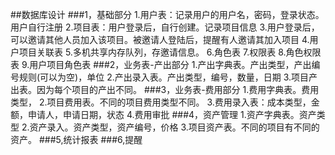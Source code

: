 ##数据库设计
###1，基础部分
	1.用户表：记录用户的用户名，密码，登录状态。用户自行注册
	2.项目表：用户登录后，自行创建。记录项目信息
	3.用户登录后，可以邀请其他人员加入该项目。被邀请人登陆后，提醒有人邀请其加入项目
	4.用户项目关联表
	5.多机共享内存队列，存邀请信息。
	6.角色表
	7.权限表
	8.角色权限表
	9.用户项目角色表
###2，业务表-产出部分
	1.产出字典表。产出类型，产出编号规则(可以为空)，单位
	2.产出录入表。产出类型，编号，数量，日期
	3.项目产出表。因为每个项目的产出不同。
###3，业务表-费用部分
	1.费用字典表。费用类型，
	2.项目费用表。不同的项目费用类型不同。
	3.费用录入表：成本类型，金额，申请人，申请日期，状态
	4.费用审批
###4，资产管理
	1.资产字典表。资产类型
	2.资产录入。资产类型，资产编号，价格
	3.项目资产表。不同的项目有不同的资产。
###5,统计报表
###6,提醒
